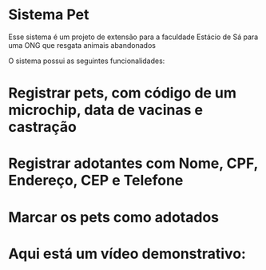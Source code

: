 # Sistema Pet
Esse sistema é um projeto de extensão para a faculdade Estácio de Sá para uma ONG que resgata animais abandonados

O sistema possui as seguintes funcionalidades:
# Registrar pets, com código de um microchip, data de vacinas e castração
# Registrar adotantes com Nome, CPF, Endereço, CEP e Telefone
# Marcar os pets como adotados

# Aqui está um vídeo demonstrativo:
